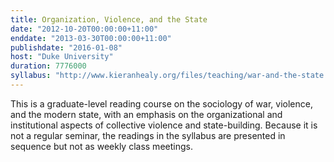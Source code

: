 ```yaml
---
title: Organization, Violence, and the State
date: "2012-10-20T00:00:00+11:00"
enddate: "2013-03-30T00:00:00+11:00"
publishdate: "2016-01-08"
host: "Duke University"
duration: 7776000
syllabus: "http://www.kieranhealy.org/files/teaching/war-and-the-state.pdf"
---
```


This is a graduate-level reading course on the sociology of war, violence, and the modern state, with an emphasis on the organizational and institutional aspects of collective violence and state-building. Because it is not a regular seminar, the readings in the syllabus are presented in sequence but not as weekly class meetings.

<!--more-->


